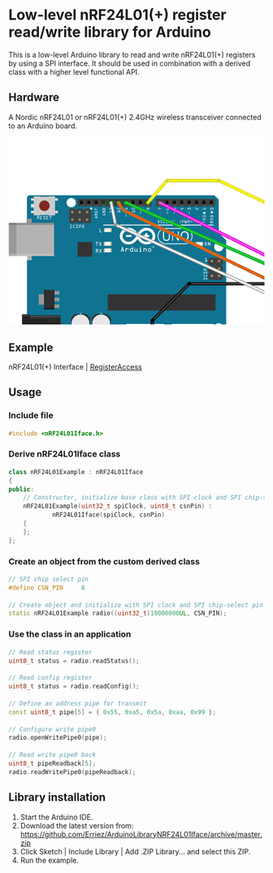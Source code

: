 # Low-level nRF24L01(+) register read/write library for Arduino

This is a low-level Arduino library to read and write nRF24L01(+) registers 
by using a SPI interface. It should be used in combination with a derived class 
with a higher level functional API.

## Hardware
A Nordic nRF24L01 or nRF24L01(+) 2.4GHz wireless transceiver connected to an 
Arduino board.

![alt text](https://raw.githubusercontent.com/Erriez/ArduinoLibraryNRF24L01Iface/master/extras/nRF24L01_Arduino_UNO.png "Nordic nRF24L01(+) - Arduino UNO schematic")

## Example
nRF24L01(+) Interface | [RegisterAccess](https://github.com/Erriez/ArduinoLibraryNRF24L01Iface/blob/master/examples/RegisterAccess/RegisterAccess.ino)

## Usage

### Include file
```c++
#include <nRF24L01Iface.h>
```

### Derive nRF24L01Iface class
```c++
class nRF24L01Example : nRF24L01Iface
{
public:
    // Constructor, initialize base class with SPI clock and SPI chip-select
    nRF24L01Example(uint32_t spiClock, uint8_t csnPin) :
            nRF24L01Iface(spiClock, csnPin)
    {
    };
};
```

### Create an object from the custom derived class
```c++
// SPI chip select pin
#define CSN_PIN     8
  
// Create object and initialize with SPI clock and SPI chip-select pin
static nRF24L01Example radio((uint32_t)10000000UL, CSN_PIN);
```

### Use the class in an application
```c++
// Read status register
uint8_t status = radio.readStatus();
  
// Read config register
uint8_t status = radio.readConfig();
  
// Define an address pipe for transmit
const uint8_t pipe[5] = { 0x55, 0xa5, 0x5a, 0xaa, 0x99 };
  
// Configure write pipe0
radio.openWritePipe0(pipe);
  
// Read write pipe0 back
uint8_t pipeReadback[5];
radio.readWritePipe0(pipeReadback);
```

## Library installation
1. Start the Arduino IDE.
2. Download the latest version from:  
   https://github.com/Erriez/ArduinoLibraryNRF24L01Iface/archive/master.zip
3. Click Sketch | Include Library | Add .ZIP Library... and select this ZIP.
5. Run the example.
